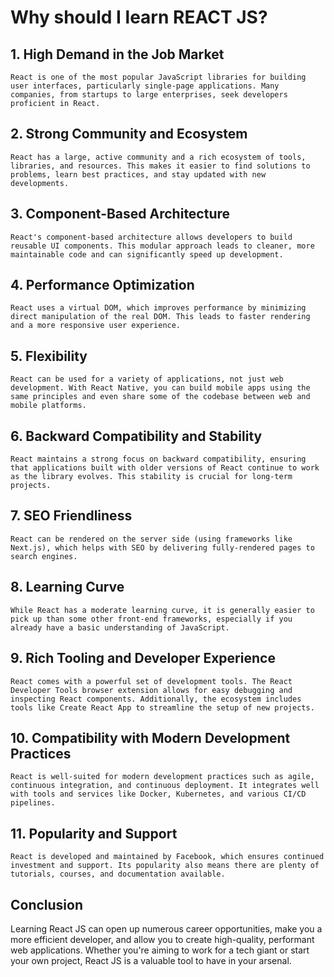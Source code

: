 # Why should I learn REACT JS?

## 1. High Demand in the Job Market

    React is one of the most popular JavaScript libraries for building user interfaces, particularly single-page applications. Many companies, from startups to large enterprises, seek developers proficient in React.

## 2. Strong Community and Ecosystem

    React has a large, active community and a rich ecosystem of tools, libraries, and resources. This makes it easier to find solutions to problems, learn best practices, and stay updated with new developments.

## 3. Component-Based Architecture

    React's component-based architecture allows developers to build reusable UI components. This modular approach leads to cleaner, more maintainable code and can significantly speed up development.

## 4. Performance Optimization

    React uses a virtual DOM, which improves performance by minimizing direct manipulation of the real DOM. This leads to faster rendering and a more responsive user experience.

## 5. Flexibility

    React can be used for a variety of applications, not just web development. With React Native, you can build mobile apps using the same principles and even share some of the codebase between web and mobile platforms.

## 6. Backward Compatibility and Stability

    React maintains a strong focus on backward compatibility, ensuring that applications built with older versions of React continue to work as the library evolves. This stability is crucial for long-term projects.

## 7. SEO Friendliness

    React can be rendered on the server side (using frameworks like Next.js), which helps with SEO by delivering fully-rendered pages to search engines.

## 8. Learning Curve

    While React has a moderate learning curve, it is generally easier to pick up than some other front-end frameworks, especially if you already have a basic understanding of JavaScript.

## 9. Rich Tooling and Developer Experience

    React comes with a powerful set of development tools. The React Developer Tools browser extension allows for easy debugging and inspecting React components. Additionally, the ecosystem includes tools like Create React App to streamline the setup of new projects.

## 10. Compatibility with Modern Development Practices

    React is well-suited for modern development practices such as agile, continuous integration, and continuous deployment. It integrates well with tools and services like Docker, Kubernetes, and various CI/CD pipelines.

## 11. Popularity and Support

    React is developed and maintained by Facebook, which ensures continued investment and support. Its popularity also means there are plenty of tutorials, courses, and documentation available.

## Conclusion

Learning React JS can open up numerous career opportunities, make you a more efficient developer, and allow you to create high-quality, performant web applications. Whether you're aiming to work for a tech giant or start your own project, React JS is a valuable tool to have in your arsenal.
